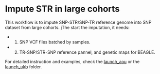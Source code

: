 # Impute STR in large cohorts

This workflow is to impute SNP-STR/SNP-TR reference genome into SNP dataset from large cohorts. jThe start the imputation, it needs:

* 1. SNP VCF files batched by samples.

* 2. TR-SNP/STR-SNP reference pannel, and genetic maps for BEAGLE.


For detailed instruction and examples, check the [launch_aou](./launch_aou/) or the [launch_ukb](./launch_ukb) folder.
